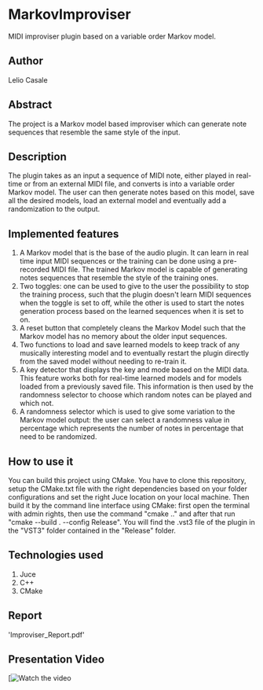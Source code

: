 # MarkovImproviser
MIDI improviser plugin based on a variable order Markov model.

## Author
Lelio Casale

## Abstract
The project is a Markov model based improviser which can generate note sequences that resemble the same style of the input.

## Description
The plugin takes as an input a sequence of MIDI note, either played in real-time or from an external MIDI file, and converts is into a variable order Markov model.
The user can then generate notes based on this model, save all the desired models, load an external model and eventually add a randomization to the output.

## Implemented features
1. A Markov model that is the base of the audio plugin. It can learn in real time input MIDI sequences or the training can be done using a pre-recorded MIDI file. The trained Markov model is capable of generating notes sequences that resemble the style of the training ones.
2. Two toggles: one can be used to give to the user the possibility to stop the training process, such that the plugin doesn't learn MIDI sequences when the toggle is set to off, while the other is used to start the notes generation process based on the learned sequences when it is set to on.
3. A reset button that completely cleans the Markov Model such that the Markov model has no memory about the older input sequences.
4. Two functions to load and save learned models to keep track of any musically interesting model and to eventually restart the plugin directly from the saved model without needing to re-train it.
5. A key detector that displays the key and mode based on the MIDI data. This feature works both for real-time learned models and for models loaded from a previously saved file. This information is then used by the randomness selector to choose which random notes can be played and which not.
6. A randomness selector which is used to give some variation to the Markov model output: the user can select a randomness value in percentage which represents the number of notes in percentage that need to be randomized.

## How to use it
You can build this project using CMake. You have to clone this repository, setup the CMake.txt file with the right dependencies based on your folder configurations and set the right Juce location on your local machine. Then build it by the command line interface using CMake: first open the terminal with admin rights, then use the command "cmake .." and after that run "cmake --build . --config Release". You will find the .vst3 file of the plugin in the "VST3" folder contained in the "Release" folder.

## Technologies used
1. Juce
2. C++
3. CMake

## Report
'Improviser_Report.pdf'

## Presentation Video
[![Watch the video](https://drive.google.com/file/d/1BJ5qhqEYFdj-J91e_yI-TEbJwSifioy8/view?usp=drive_link)

